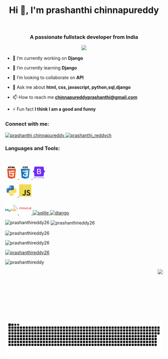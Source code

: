 <h1 align="center">Hi 👋, I'm prashanthi chinnapureddy</h1>
<br> 
<h3 align="center">A passionate fullstack developer from India</h3>
<div align="center">
<img height="150" src="https://media.giphy.com/media/M9gbBd9nbDrOTu1Mqx/giphy.gif"  />
</div>

- 🔭 I’m currently working on **Django**
- 🌱 I’m currently learning **Django**
- 👯 I’m looking to collaborate on **API**
- 💬 Ask me about **html, css, javascript, python,sql,django**

- 📫 How to reach me **chinnapureddyprashanthi@gmail.com**

- ⚡ Fun fact **I think I am a good and funny**
<h3 align="left">Connect with me:</h3>
<p align="left">
<a href="https://linkedin.com/in/prashanthi chinnapureddy" target="blank"><img align="center" src="https://raw.githubusercontent.com/rahuldkjain/github-profile-readme-generator/master/src/images/icons/Social/linked-in-alt.svg" alt="prashanthi chinnapureddy" height="30" width="40" /> </a>
<a href="https://instagram.com/prashanthi_reddych" target="blank"><img align="center" src="https://raw.githubusercontent.com/rahuldkjain/github-profile-readme-generator/master/src/images/icons/Social/instagram.svg" alt="prashanthi_reddych" height="30" width="40" /></a>
</p>
<h3 align="left">Languages and Tools:</h3>
<br>

<p align="left">
<a href="https://www.w3.org/html/" target="_blank" rel="noreferrer"> <img src="https://raw.githubusercontent.com/devicons/devicon/master/icons/html5/html5-original-wordmark.svg" alt="html5" width="40" height="40"/> </a>   <a href="https://www.w3schools.com/css/" target="_blank" rel="noreferrer"> <img src="https://raw.githubusercontent.com/devicons/devicon/master/icons/css3/css3-original-wordmark.svg" alt="css3" width="40" height="40"/>   </a>  <a href="https://getbootstrap.com" target="_blank" rel="noreferrer"> 
<img src="https://raw.githubusercontent.com/devicons/devicon/master/icons/bootstrap/bootstrap-plain-wordmark.svg" alt="bootstrap" width="40" height="40"/> </a> 

<a href="https://www.python.org" target="_blank" rel="noreferrer"> <img src="https://raw.githubusercontent.com/devicons/devicon/master/icons/python/python-original.svg" alt="python" width="40" height="40"/> </a> <a href="https://developer.mozilla.org/en-US/docs/Web/JavaScript" target="_blank" rel="noreferrer"> <img src="https://raw.githubusercontent.com/devicons/devicon/master/icons/javascript/javascript-original.svg" alt="javascript" width="40" height="40"/> </a> 

<a href="https://www.mysql.com/" target="_blank" rel="noreferrer"> <img src="https://raw.githubusercontent.com/devicons/devicon/master/icons/mysql/mysql-original-wordmark.svg" alt="mysql" width="40" height="40"/> </a> <a href="https://www.oracle.com/" target="_blank" rel="noreferrer"> <img src="https://raw.githubusercontent.com/devicons/devicon/master/icons/oracle/oracle-original.svg" alt="oracle" width="40" height="40"/> </a>  <a href="https://www.sqlite.org/" target="_blank" rel="noreferrer"> <img src="https://www.vectorlogo.zone/logos/sqlite/sqlite-icon.svg" alt="sqlite" width="40" height="40"/> </a>
<a href="https://www.djangoproject.com/" target="_blank" rel="noreferrer"> <img src="https://cdn.worldvectorlogo.com/logos/django.svg" alt="django" width="40" height="40"/> </a>
</p>
  
<p><img align="left" src="https://github-readme-stats.vercel.app/api/top-langs?username=prashanthireddy26&show_icons=true&locale=en&layout=compact" alt="prashanthireddy26" /></p>

<p>&nbsp;<img align="center" src="https://github-readme-stats.vercel.app/api?username=prashanthireddy26&show_icons=true&locale=en" alt="prashanthireddy26" /></p>

<p><img align="center" src="https://github-readme-streak-stats.herokuapp.com/?user=prashanthireddy26&" alt="prashanthireddy26" /></p>

<p align="left"> <img src="https://komarev.com/ghpvc/?username=prashanthireddy26&label=Profile%20views&color=0e75b6&style=flat" alt="prashanthireddy26" /> </p>

<p align="left"> <a href="https://github.com/ryo-ma/github-profile-trophy"><img src="https://github-profile-trophy.vercel.app/?username=prashanthireddy26" alt="prashanthireddy26" /></a> </p>
<p align="left"> <img src="https://komarev.com/ghpvc/?username=prashanthireddy26&label=Profile%20views&color=0e75b6&style=flat" alt="prashanthireddy" /> </p>

<img align="right" height="150" src="https://i.imgflip.com/65efzo.gif"  />

<br clear="both">

![snake gif](https://github.com/Prashanthireddy26/Prashanthireddy26/blob/output/github-snake-dark.svg)
